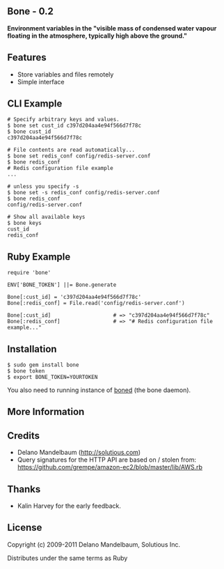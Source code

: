 ## Bone - 0.2 ##

**Environment variables in the "visible mass of condensed water vapour floating in the atmosphere, typically high above the ground."**

## Features

* Store variables and files remotely
* Simple interface

## CLI Example
    
    # Specify arbitrary keys and values. 
    $ bone set cust_id c397d204aa4e94f566d7f78c
    $ bone cust_id
    c397d204aa4e94f566d7f78c
    
    # File contents are read automatically...
    $ bone set redis_conf config/redis-server.conf
    $ bone redis_conf 
    # Redis configuration file example
    ...
    
    # unless you specify -s
    $ bone set -s redis_conf config/redis-server.conf
    $ bone redis_conf
    config/redis-server.conf
    
    # Show all available keys
    $ bone keys
    cust_id
    redis_conf
    
## Ruby Example

    require 'bone'
    
    ENV['BONE_TOKEN'] ||= Bone.generate
    
    Bone[:cust_id] = 'c397d204aa4e94f566d7f78c'
    Bone[:redis_conf] = File.read('config/redis-server.conf')
    
    Bone[:cust_id]                    # => "c397d204aa4e94f566d7f78c"
    Bone[:redis_conf]                 # => "# Redis configuration file example..."
    
    
## Installation

    $ sudo gem install bone
    $ bone token
    $ export BONE_TOKEN=YOURTOKEN
    
You also need to running instance of [boned](http://github.com/solutious/boned) (the bone daemon).

    
## More Information


## Credits

* Delano Mandelbaum (http://solutious.com)
* Query signatures for the HTTP API are based on / stolen from: https://github.com/grempe/amazon-ec2/blob/master/lib/AWS.rb

## Thanks 

* Kalin Harvey for the early feedback. 


## License

Copyright (c) 2009-2011 Delano Mandelbaum, Solutious Inc.

Distributes under the same terms as Ruby
